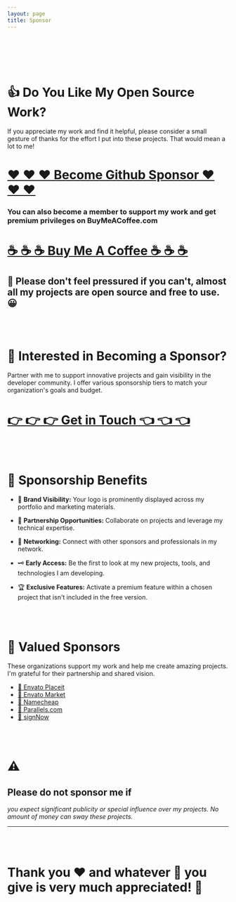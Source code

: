 ```yaml
---
layout: page
title: Sponsor
---
```


<br>
<br>
<br>
<br>

# 👍 Do You Like My Open Source Work?

If you appreciate my work and find it helpful, please consider a small gesture of thanks for the effort I put into
these projects. That would mean a lot to me!

# [❤️ ❤️ ❤️ Become Github Sponsor ❤️ ❤️ ❤️][github_sponsors]

### You can also become a member to support my work and get premium privileges on BuyMeACoffee.com

# [☕ ☕ ☕ Buy Me A Coffee ☕ ☕ ☕][buymeacoffee]

## 🙏 Please don't feel pressured if you can't, almost all my projects are open source and free to use. 😀

<br>
<br>

# 👑 Interested in Becoming a Sponsor?

Partner with me to support innovative projects and gain visibility in the developer community. I offer various
sponsorship tiers to match your organization's goals and budget.

# [👉 👉 👉 Get in Touch 👈 👈 👈][contact]

<br>
<br>

# 🚀 Sponsorship Benefits

- 📢 **Brand Visibility:** Your logo is prominently displayed across my portfolio and marketing materials.

- 🤝 **Partnership Opportunities:** Collaborate on projects and leverage my technical expertise.

- 🔗 **Networking:** Connect with other sponsors and professionals in my network.

- 🗝️ **Early Access:** Be the first to look at my new projects, tools, and technologies I am developing.

- 🏆 **Exclusive Features:** Activate a premium feature within a chosen project that isn't included in the free version.

<br>
<br>

# 💎 Valued Sponsors

These organizations support my work and help me create amazing projects. I'm grateful for their partnership and
shared vision.

- [🔷 Envato Placeit][envato_placeit]
- [🔷 Envato Market][envato_market]
- [🔷 Namecheap][namecheap]
- [🔷 Parallels.com][parallels]
- [🔷 signNow][signnow]

<br>
<br>

# ⚠️

## Please do not sponsor me if

_you expect significant publicity or special influence over my projects. No amount of money can sway these projects._

---

<br>
<br>

# Thank you ❤️ and whatever 🤑 you give is very much appreciated! 💯

<br>
<br>
<br>
<br>

[contact]: https://iamprogrammer.lk/contact
[github_sponsors]: https://github.com/sponsors/iamprogrammerlk
[buymeacoffee]: https://buymeacoffee.com/iamprogrammerlk/extras
[envato_placeit]: https://1.envato.market/bOMmyv
[envato_market]: https://1.envato.market/2avWY7
[namecheap]: https://namecheap.pxf.io/vPJZbv
[parallels]: https://parallels.sjv.io/dOM7Zj
[signnow]: https://signnow.sjv.io/55v7m2
